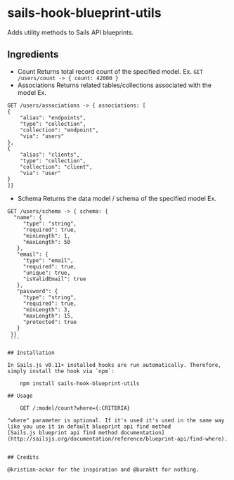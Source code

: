 # sails-hook-blueprint-utils

Adds utility methods to Sails API blueprints. 

## Ingredients
- Count
Returns total record count of the specified model.
Ex. `GET /users/count -> { count: 42000 }`
- Associations
Returns related tables/collections associated with the model
Ex. 
```
GET /users/associations -> { associations: [
{
    "alias": "endpoints",
    "type": "collection",
    "collection": "endpoint",
    "via": "users"
},
{
    "alias": "clients",
    "type": "collection",
    "collection": "client",
    "via": "user"
}
]}
```
- Schema 
Returns the data model / schema of the specified model
Ex. 
````
GET /users/schema -> { schema: {
  "name": {
     "type": "string",
     "required": true,
     "minLength": 1,
     "maxLength": 50
   },
   "email": {
     "type": "email",
     "required": true,
     "unique": true,
     "isValidEmail": true
   },
   "password": {
     "type": "string",
     "required": true,
     "minLength": 3,
     "maxLength": 15,
     "protected": true
   }
 }}
 ```

## Installation

In Sails.js v0.11+ installed hooks are run automatically. Therefore, simply install the hook via `npm`:

    npm install sails-hook-blueprint-utils

## Usage

    GET /:model/count?where={:CRITERIA}

"where" parameter is optional. If it's used it's used in the same way like you use it in default blueprint api find method
[Sails.js blueprint api find method documentation](http://sailsjs.org/documentation/reference/blueprint-api/find-where).


## Credits

@kristian-ackar for the inspiration and @buraktt for nothing.
